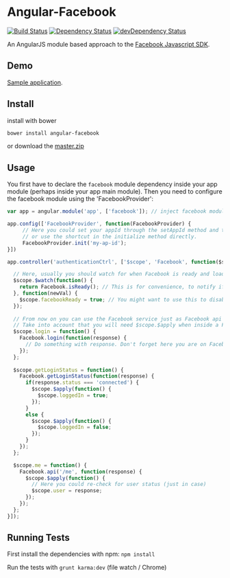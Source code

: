 Angular-Facebook
==================

[![Build Status](https://travis-ci.org/Ciul/angular-facebook.png?branch=master)](https://travis-ci.org/Ciul/angular-facebook) 
[![Dependency Status](https://david-dm.org/Ciul/angular-facebook.png)](https://david-dm.org/Ciul/angular-facebook) 
[![devDependency Status](https://david-dm.org/Ciul/angular-facebook/dev-status.png)](https://david-dm.org/Ciul/angular-facebook#info=devDependencies)

An AngularJS module based approach to the [Facebook Javascript SDK](https://developers.facebook.com/docs/reference/javascript/).

## Demo

[Sample application](http://plnkr.co/edit/dDAmvdCibv46ULfgKCd3?p=preview).

## Install

install with bower
```bash
bower install angular-facebook
```
or download the [master.zip](https://github.com/Ciul/angular-facebook/archive/master.zip)

## Usage

You first have to declare the ```facebook``` module dependency inside your app module (perhaps inside your app main module).
Then you need to configure the facebook module using the 'FacebookProvider':

```javascript
var app = angular.module('app', ['facebook']); // inject facebook module

app.config(['FacebookProvider', function(FacebookProvider) {
     // Here you could set your appId through the setAppId method and then initialize
     // or use the shortcut in the initialize method directly.
     FacebookProvider.init('my-ap-id');
}])

app.controller('authenticationCtrl', ['$scope', 'Facebook', function($scope, Facebook) {

  // Here, usually you should watch for when Facebook is ready and loaded
  $scope.$watch(function() {
    return Facebook.isReady(); // This is for convenience, to notify if Facebook is loaded and ready to go.
  }, function(newVal) {
    $scope.facebookReady = true; // You might want to use this to disable/show/hide buttons and else
  });
  
  // From now on you can use the Facebook service just as Facebook api says
  // Take into account that you will need $scope.$apply when inside a Facebook function's scope and not angular
  $scope.login = function() {
    Facebook.login(function(response) {
      // Do something with response. Don't forget here you are on Facebook scope so use $scope.$apply
    });
  };
  
  $scope.getLoginStatus = function() {
    Facebook.getLoginStatus(function(response) {
      if(response.status === 'connected') {
        $scope.$apply(function() {
          $scope.loggedIn = true;
        });
      }
      else {
        $scope.$apply(function() {
          $scope.loggedIn = false;
        });
      }
    });
  };

  $scope.me = function() {
    Facebook.api('/me', function(response) {
      $scope.$apply(function() {
        // Here you could re-check for user status (just in case)
        $scope.user = response;
      });
    });
  };
}]);
```

## Running Tests

First install the dependencies with npm: `npm install`

Run the tests with `grunt karma:dev` (file watch / Chrome)
